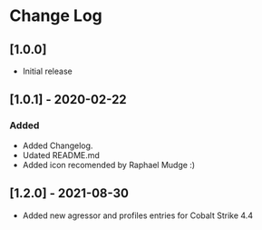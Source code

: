 # Change Log

## [1.0.0]

- Initial release

## [1.0.1] - 2020-02-22

### Added

- Added Changelog.
- Udated README.md
- Added icon recomended by Raphael Mudge :)

## [1.2.0] - 2021-08-30

- Added new agressor and profiles entries for Cobalt Strike 4.4

